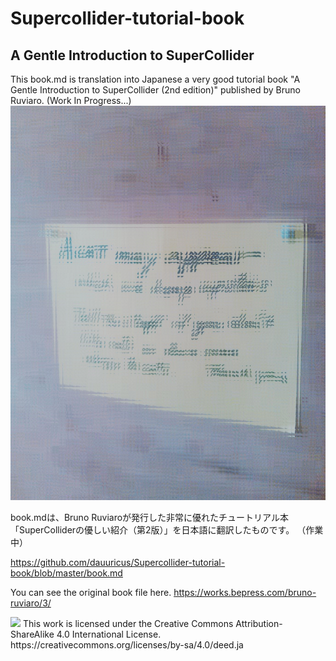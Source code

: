 # Supercollider-tutorial-book
## A Gentle Introduction to SuperCollider
This book.md is translation into Japanese a very good tutorial book "A Gentle Introduction to SuperCollider (2nd edition)" published by Bruno Ruviaro. (Work In Progress...)
![coverart](https://github.com/dauuricus/Supercollider-tutorial-book/blob/master/a-cat-may-appear.png?raw=true)

book.mdは、Bruno Ruviaroが発行した非常に優れたチュートリアル本「SuperColliderの優しい紹介（第2版）」を日本語に翻訳したものです。 （作業中）

https://github.com/dauuricus/Supercollider-tutorial-book/blob/master/book.md

You can see the original book file here. https://works.bepress.com/bruno-ruviaro/3/

<img src="https://qiita-image-store.s3.ap-northeast-1.amazonaws.com/0/225786/b8fef7e8-3ae8-f8b3-e386-12e8385c7e1d.png" width="200">
This work is licensed under the Creative Commons
Attribution-ShareAlike 4.0 International License.
https://creativecommons.org/licenses/by-sa/4.0/deed.ja
